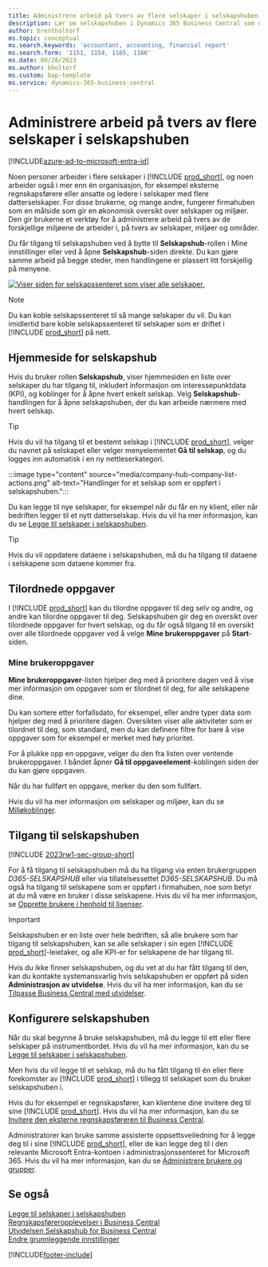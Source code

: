 ```yaml
---
title: Administrere arbeid på tvers av flere selskaper i selskapshuben
description: Lær om selskapshuben i Dynamics 365 Business Central som du bruker til å håndtere arbeidet i flere selskaper.
author: brentholtorf
ms.topic: conceptual
ms.search.keywords: 'accountant, accounting, financial report'
ms.search.form: '1151, 1154, 1165, 1166'
ms.date: 09/28/2023
ms.author: bholtorf
ms.custom: bap-template
ms.service: dynamics-365-business-central
---
```


# <a name="manage-work-across-multiple-companies-in-the-company-hub"></a>Administrere arbeid på tvers av flere selskaper i selskapshuben

[!INCLUDE[azure-ad-to-microsoft-entra-id](~/../shared-content/shared/azure-ad-to-microsoft-entra-id.md)]

Noen personer arbeider i flere selskaper i [!INCLUDE [prod_short](includes/prod_short.md)], og noen arbeider også i mer enn én organisasjon, for eksempel eksterne regnskapsførere eller ansatte og ledere i selskaper med flere datterselskaper. For disse brukerne, og mange andre, fungerer firmahuben som en målside som gir en økonomisk oversikt over selskaper og miljøer. Den gir brukerne et verktøy for å administrere arbeid på tvers av de forskjellige miljøene de arbeider i, på tvers av selskaper, miljøer og områder.  

Du får tilgang til selskapshuben ved å bytte til **Selskapshub**-rollen i Mine innstillinger eller ved å åpne **Selskapshub**-siden direkte. Du kan gjøre samme arbeid på begge steder, men handlingene er plassert litt forskjellig på menyene.  

[![Viser siden for selskapssenteret som viser alle selskaper.](media/company-hub.png)](media/company-hub.png#lightbox)  

> [!NOTE]
> Du kan koble selskapssenteret til så mange selskaper du vil. Du kan imidlertid bare koble selskapssenteret til selskaper som er driftet i [!INCLUDE [prod_short](includes/prod_short.md)] på nett.

## <a name="company-hub-home-page"></a>Hjemmeside for selskapshub

Hvis du bruker rollen **Selskapshub**, viser hjemmesiden en liste over selskaper du har tilgang til, inkludert informasjon om interessepunktdata (KPI), og koblinger for å åpne hvert enkelt selskap. <!--You can customize the dashboard to show the data points that you want to see by adding or removing columns. For example, you might want to see taxes that are due, how many open sales documents each company has, or the number of purchase invoices that are due next week. You can configure the view to suit your needs. If you have added many companies, you can use filters to sort your view.--> Velg **Selskapshub**-handlingen for å åpne selskapshuben, der du kan arbeide nærmere med hvert selskap.  

> [!TIP]
> Hvis du vil ha tilgang til et bestemt selskap i [!INCLUDE [prod_short](includes/prod_short.md)], velger du navnet på selskapet eller velger menyelementet **Gå til selskap**, og du logges inn automatisk i en ny nettleserkategori.

:::image type="content" source="media/company-hub-company-list-actions.png" alt-text="Handlinger for et selskap som er oppført i selskapshuben.":::

Du kan legge til nye selskaper, for eksempel når du får en ny klient, eller når bedriften legger til et nytt datterselskap. Hvis du vil ha mer informasjon, kan du se [Legge til selskaper i selskapshuben](company-hub-add-company.md).  

> [!TIP]
> Hvis du vil oppdatere dataene i selskapshuben, må du ha tilgang til dataene i selskapene som dataene kommer fra.

<!--## Company details

In the **Company Hub** page, you can see more information about each company by choosing the name of the company that you want to learn more about. This opens the **Company Details** pane, where you can see additional information, such as the following:  

* Cash account balances  
* Cash flow forecast  
* Overdue purchase invoices  
* Overdue sales invoices  

> [!TIP]
> You can launch predefined Excel workbooks from the **Reports** tab in the ribbon. These Excel workbooks are designed as ready-to-print key financial statements and reports, but you can also modify them to fit your needs. For more information, see [Analyzing Financial Statements in Microsoft Excel](finance-analyze-excel.md).  

Otherwise, close the details pane and continue to the next company.  -->

## <a name="assigned-tasks"></a>Tilordnede oppgaver

I [!INCLUDE [prod_short](includes/prod_short.md)] kan du tilordne oppgaver til deg selv og andre, og andre kan tilordne oppgaver til deg. Selskapshuben gir deg en oversikt over tilordnede oppgaver for hvert selskap, og du får også tilgang til en oversikt over alle tilordnede oppgaver ved å velge **Mine brukeroppgaver** på **Start**-siden.  

<!--In the client company, you also have cues that call out tasks assigned to you in this particular client.  -->

### <a name="my-user-tasks"></a>Mine brukeroppgaver

**Mine brukeroppgaver**-listen hjelper deg med å prioritere dagen ved å vise mer informasjon om oppgaver som er tilordnet til deg, for alle selskapene dine.  

Du kan sortere etter forfallsdato, for eksempel, eller andre typer data som hjelper deg med å prioritere dagen. Oversikten viser alle aktiviteter som er tilordnet til deg, som standard, men du kan definere filtre for bare å vise oppgaver som for eksempel er merket med høy prioritet.  

For å plukke opp en oppgave, velger du den fra listen over ventende brukeroppgaver. I båndet åpner **Gå til oppgaveelement**-koblingen siden der du kan gjøre oppgaven.  

Når du har fullført en oppgave, merker du den som fullført.  

Hvis du vil ha mer informasjon om selskaper og miljøer, kan du se [Miljøkoblinger](company-hub-add-company.md#environment-links).  

## <a name="access-the-company-hub"></a>Tilgang til selskapshuben

[!INCLUDE [2023rw1-sec-group-short](includes/2023rw1-sec-group-short.md)]

For å få tilgang til selskapshuben må du ha tilgang via enten brukergruppen *D365-SELSKAPSHUB* eller via tillatelsessettet *D365-SELSKAPSHUB*. Du må også ha tilgang til selskapene som er oppført i firmahuben, noe som betyr at du må være en bruker i disse selskapene. Hvis du vil ha mer informasjon, se [Opprette brukere i henhold til lisenser](ui-how-users-permissions.md).  

> [!IMPORTANT]
> Selskapshuben er en liste over hele bedriften, så alle brukere som har tilgang til selskapshuben, kan se alle selskaper i sin egen [!INCLUDE [prod_short](includes/prod_short.md)]-leietaker, og alle KPI-er for selskapene de har tilgang til.

Hvis du ikke finner selskapshuben, og du vet at du har fått tilgang til den, kan du kontakte systemansvarlig hvis selskapshuben er oppført på siden **Administrasjon av utvidelse**. Hvis du vil ha mer informasjon, kan du se [Tilpasse Business Central med utvidelser](ui-extensions.md).  

## <a name="set-up-the-company-hub"></a>Konfigurere selskapshuben

Når du skal begynne å bruke selskapshuben, må du legge til ett eller flere selskaper på instrumentbordet. Hvis du vil ha mer informasjon, kan du se [Legge til selskaper i selskapshuben](company-hub-add-company.md).  

Men hvis du vil legge til et selskap, må du ha fått tilgang til én eller flere forekomster av [!INCLUDE [prod_short](includes/prod_short.md)] i tillegg til selskapet som du bruker selskapshuben i.  

Hvis du for eksempel er regnskapsfører, kan klientene dine invitere deg til sine [!INCLUDE [prod_short](includes/prod_short.md)]. Hvis du vil ha mer informasjon, kan du se [Invitere den eksterne regnskapsføreren til Business Central](finance-accounting.md#inviteaccountant).  

Administratorer kan bruke samme assisterte oppsettsveiledning for å legge deg til i sine [!INCLUDE [prod_short](includes/prod_short.md)], eller de kan legge deg til i den relevante Microsoft Entra-kontoen i administrasjonssenteret for Microsoft 365. Hvis du vil ha mer informasjon, kan du se [Administrere brukere og grupper](/microsoft-365/admin/add-users/?view=o365-worldwide&preserve-view=true).  

## <a name="see-also"></a>Se også

[Legge til selskaper i selskapshuben](company-hub-add-company.md)  
[Regnskapsføreropplevelser i Business Central](finance-accounting.md)  
[Utvidelsen Selskapshub for Business Central](ui-extensions-company-hub.md)  
[Endre grunnleggende innstillinger](ui-change-basic-settings.md)  


[!INCLUDE[footer-include](includes/footer-banner.md)]
